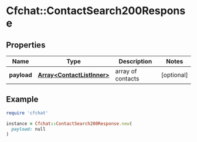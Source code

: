 # Cfchat::ContactSearch200Response

## Properties

| Name | Type | Description | Notes |
| ---- | ---- | ----------- | ----- |
| **payload** | [**Array&lt;ContactListInner&gt;**](ContactListInner.md) | array of contacts | [optional] |

## Example

```ruby
require 'cfchat'

instance = Cfchat::ContactSearch200Response.new(
  payload: null
)
```

